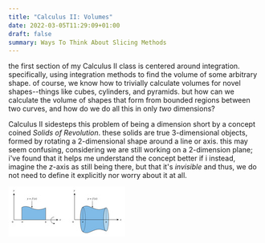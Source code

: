 ```yaml
---
title: "Calculus II: Volumes"
date: 2022-03-05T11:29:09+01:00
draft: false
summary: Ways To Think About Slicing Methods
---
```


the first section of my Calculus II class is centered around integration. specifically, using integration methods to find the volume of some arbitrary shape. of course, we know how to trivially calculate volumes for novel shapes--things like cubes, cylinders, and pyramids. but how can we calculate the volume of shapes that form from bounded regions between two curves, and how do we do all this in only _two_ dimensions?

Calculus II sidesteps this problem of being a dimension short by a concept coined _Solids of Revolution_. these solids are true 3-dimensional objects, formed by rotating a 2-dimensional shape around a line or axis. this may seem confusing, considering we are still working on a 2-dimension plane; i've found that it helps me understand the concept better if i instead, imagine the _z_-axis as still being there, but that it's _invisible_ and thus, we do not need to define it explicitly nor worry about it at all.

![Solid of Revolution: Example](/static/img/4.jpg)

